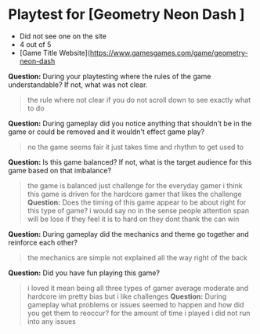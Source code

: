 # Playtest for [Geometry Neon Dash ]

* Did not see one on the site 
* 4 out of 5 
* [Game Title Website](https://www.gamesgames.com/game/geometry-neon-dash

**Question:** During your playtesting where the rules of the game understandable? If not, what was not clear.
> the rule where not clear if you do not scroll down to see exactly what to do 

**Question:** During gameplay did you notice anything that shouldn't be in the game or could be removed and it wouldn't effect game play?
> no the game seems fair it just takes time and rhythm to get used to 

**Question:** Is this game balanced? If not, what is the target audience for this game based on that imbalance?
> the game is balanced just challenge for the everyday gamer i think this game is driven for the hardcore gamer that likes the challenge 
**Question:** Does the timing of this game appear to be about right for this type of game?
> i would say no in the sense people attention span will be lose if they feel it is to hard on they dont thank the can win

**Question:** During gameplay did the mechanics and theme go together and reinforce each other?
> the mechanics are simple not explained all the way right of the back 

**Question:** Did you have fun playing this game?
> i loved it mean being all three types of gamer average moderate and hardcore im pretty bias but i like challenges 
**Question:** During gameplay what problems or issues seemed to happen and how did you get them to reoccur?
> for the amount of time i played i did not run into any issues 
